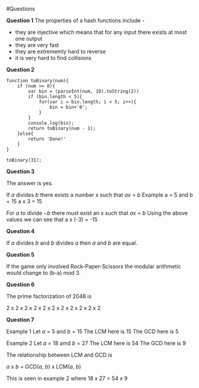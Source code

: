#Questions

**Question 1**
The properties of a hash functions include -
- they are injective which means that for any input there exists at most one output
- they are very fast
- they are extrememly hard to reverse
- it is very hard to find collisions

**Question 2**

	function toBinary(num){
    	if (num >= 0){
        	var bin = (parseInt(num, 10).toString(2))
        	if (bin.length < 5){
            	for(var i = bin.length; i < 5; i++){
                	bin = bin+'0';
            	}
        	}
        	console.log(bin);
        	return toBinary(num - 1);
    	}else{
        	return 'Done!'
    	}
	}

	toBinary(31);


**Question 3**

The answer is yes.

If $a$ divides $b$ there exists a number x such that $ax$ = $b$
Example a = 5 and b = 15
a x 3 = 15

For $a$ to divide $-b$ there must exist an x such that $ax$ = $b$
Using the above values we can see that 
a x (-3) = -15

**Question 4**

If $a$ divides $b$ and $b$ divides $a$ then $a$ and $b$ are equal. 

**Question 5**

If the game only involved Rock-Paper-Scissors the modular arithmetic would change to (b-a) mod 3.

**Question 6**

The prime factorization of 2048 is

2 x 2 x 2 x 2 x 2 x 2 x 2 x 2 x 2 x 2 x 2

**Question 7**

Example 1
Let $a$ = 5 and $b$ = 15
The LCM here is 15
The GCD here is 5

Example 2
Let $a$ = 18 amd $b$ = 27
The LCM here is 54
The GCD here is 9

The relationship between LCM and GCD is 

$a$ x $b$ = GCD($a$, $b$) x LCM($a$, $b$)

This is seen in example 2 where 18 x 27 = 54 x 9